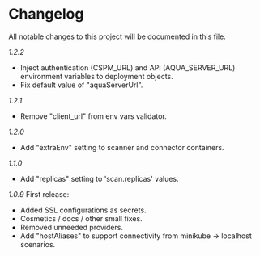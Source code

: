 # Changelog

All notable changes to this project will be documented in this file.

_1.2.2_
* Inject authentication (CSPM_URL) and API (AQUA_SERVER_URL) environment variables to deployment objects.
* Fix default value of "aquaServerUrl".

_1.2.1_
* Remove "client_url" from env vars validator.

_1.2.0_
* Add "extraEnv" setting to scanner and connector containers.

_1.1.0_
* Add "replicas" setting to 'scan.replicas' values.

_1.0.9_
First release:
* Added SSL configurations as secrets.
* Cosmetics / docs / other small fixes.
* Removed unneeded providers.
* Add "hostAliases" to support connectivity from minikube -> localhost scenarios.

